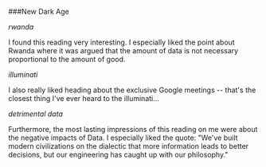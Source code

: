 ###New Dark Age

*rwanda*

I found this reading very interesting. I especially liked the point about Rwanda where it was argued that the amount of data is not necessary proportional to the amount of good.

*illuminati*

I also really liked heading about the exclusive Google meetings -- that's the closest thing I've ever heard to the illuminati...

*detrimental data*

 Furthermore, the most lasting impressions of this reading on me were about the negative impacts of Data. I especially liked the quote: "We've built modern civilizations on the dialectic that more information leads to better decisions, but our engineering has caught up with our philosophy."
